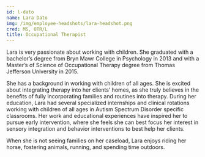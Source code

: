 ```yaml
---
id: l-dato
name: Lara Dato
img: /img/employee-headshots/lara-headshot.png
cred: MS, OTR/L
title: Occupational Therapist
---
```


Lara is very passionate about working with children. She graduated with a bachelor’s degree from Bryn Mawr College in Psychology in 2013 and with a Master’s of Science of Occupational Therapy degree from Thomas Jefferson University in 2015.

She has a background in working with children of all ages. She is excited about integrating therapy into her clients’ homes, as she truly believes in the benefits of fully incorporating families and routines into therapy. During her education, Lara had several specialized internships and clinical rotations working with children of all ages in Autism Spectrum Disorder specific classrooms. Her work and educational experiences have inspired her to pursue early intervention, where she feels she can best focus her interest in sensory integration and behavior interventions to best help her clients.

When she is not seeing families on her caseload, Lara enjoys riding her horse, fostering animals, running, and spending time outdoors.